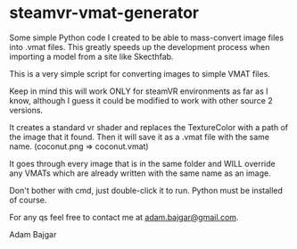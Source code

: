 # steamvr-vmat-generator
Some simple Python code I created to be able to mass-convert image files into .vmat files. This greatly speeds up the development process when importing a model from a site like Skecthfab.

This is a very simple script for converting images to simple VMAT files.

Keep in mind this will work ONLY for steamVR environments as far as I know, although I guess it could be modified to work with other source 2 versions.

It creates a standard vr shader and replaces the TextureColor with a path of the image that it found. Then it will save it as a .vmat file with the same name. (coconut.png => coconut.vmat)

It goes through every image that is in the same folder and WILL override any VMATs which are already written with the same name as an image.

Don't bother with cmd, just double-click it to run. Python must be installed of course.

For any qs feel free to contact me at adam.bajgar@gmail.com.

Adam Bajgar

